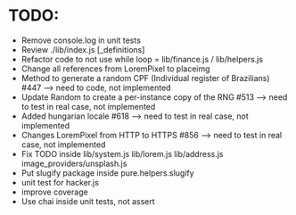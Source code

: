 # TODO:
* Remove console.log in unit tests
* Review ./lib/index.js [_definitions]
* Refactor code to not use while loop = lib/finance.js / lib/helpers.js
* Change all references from LoremPixel to placeimg
* Method to generate a random CPF (Individual register of Brazilians) #447 --> need to code, not implemented
* Update Random to create a per-instance copy of the RNG #513 --> need to test in real case, not implemented
* Added hungarian locale #618 --> need to test in real case, not implemented
* Changes LoremPixel from HTTP to HTTPS #856 --> need to test in real case, not implemented
* Fix TODO inside lib/system.js lib/lorem.js lib/address.js image_providers/unsplash.js
* Put slugify package inside pure.helpers.slugify
* unit test for hacker.js
* improve coverage
* Use chai inside unit tests, not assert